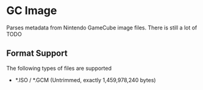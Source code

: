 # GC Image

Parses metadata from Nintendo GameCube image files. There is still a lot of TODO

## Format Support
The following types of files are supported
* *.ISO / *.GCM (Untrimmed, exactly 1,459,978,240 bytes)